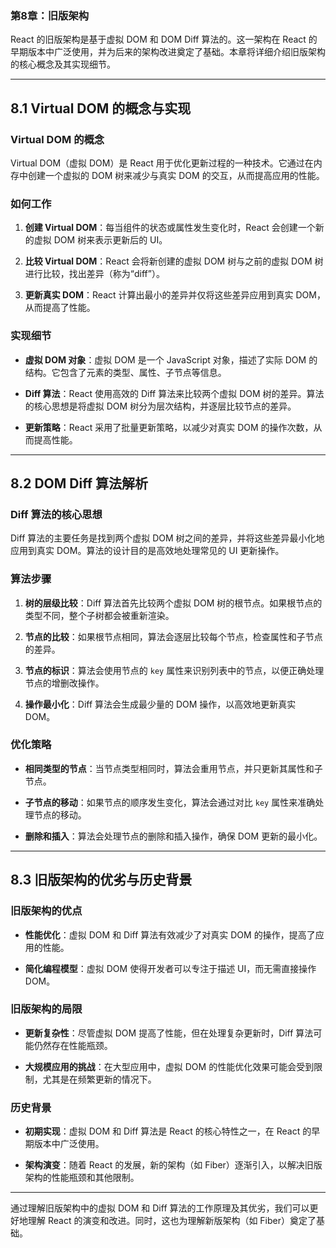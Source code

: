 ### 第8章：旧版架构

React 的旧版架构是基于虚拟 DOM 和 DOM Diff 算法的。这一架构在 React 的早期版本中广泛使用，并为后来的架构改进奠定了基础。本章将详细介绍旧版架构的核心概念及其实现细节。

---

## 8.1 Virtual DOM 的概念与实现

### **Virtual DOM 的概念**

Virtual DOM（虚拟 DOM）是 React 用于优化更新过程的一种技术。它通过在内存中创建一个虚拟的 DOM 树来减少与真实 DOM 的交互，从而提高应用的性能。

### **如何工作**

1. **创建 Virtual DOM**：每当组件的状态或属性发生变化时，React 会创建一个新的虚拟 DOM 树来表示更新后的 UI。
   
2. **比较 Virtual DOM**：React 会将新创建的虚拟 DOM 树与之前的虚拟 DOM 树进行比较，找出差异（称为“diff”）。

3. **更新真实 DOM**：React 计算出最小的差异并仅将这些差异应用到真实 DOM，从而提高了性能。

### **实现细节**

- **虚拟 DOM 对象**：虚拟 DOM 是一个 JavaScript 对象，描述了实际 DOM 的结构。它包含了元素的类型、属性、子节点等信息。

- **Diff 算法**：React 使用高效的 Diff 算法来比较两个虚拟 DOM 树的差异。算法的核心思想是将虚拟 DOM 树分为层次结构，并逐层比较节点的差异。

- **更新策略**：React 采用了批量更新策略，以减少对真实 DOM 的操作次数，从而提高性能。

---

## 8.2 DOM Diff 算法解析

### **Diff 算法的核心思想**

Diff 算法的主要任务是找到两个虚拟 DOM 树之间的差异，并将这些差异最小化地应用到真实 DOM。算法的设计目的是高效地处理常见的 UI 更新操作。

### **算法步骤**

1. **树的层级比较**：Diff 算法首先比较两个虚拟 DOM 树的根节点。如果根节点的类型不同，整个子树都会被重新渲染。

2. **节点的比较**：如果根节点相同，算法会逐层比较每个节点，检查属性和子节点的差异。

3. **节点的标识**：算法会使用节点的 `key` 属性来识别列表中的节点，以便正确处理节点的增删改操作。

4. **操作最小化**：Diff 算法会生成最少量的 DOM 操作，以高效地更新真实 DOM。

### **优化策略**

- **相同类型的节点**：当节点类型相同时，算法会重用节点，并只更新其属性和子节点。

- **子节点的移动**：如果节点的顺序发生变化，算法会通过对比 `key` 属性来准确处理节点的移动。

- **删除和插入**：算法会处理节点的删除和插入操作，确保 DOM 更新的最小化。

---

## 8.3 旧版架构的优劣与历史背景

### **旧版架构的优点**

- **性能优化**：虚拟 DOM 和 Diff 算法有效减少了对真实 DOM 的操作，提高了应用的性能。
  
- **简化编程模型**：虚拟 DOM 使得开发者可以专注于描述 UI，而无需直接操作 DOM。

### **旧版架构的局限**

- **更新复杂性**：尽管虚拟 DOM 提高了性能，但在处理复杂更新时，Diff 算法可能仍然存在性能瓶颈。

- **大规模应用的挑战**：在大型应用中，虚拟 DOM 的性能优化效果可能会受到限制，尤其是在频繁更新的情况下。

### **历史背景**

- **初期实现**：虚拟 DOM 和 Diff 算法是 React 的核心特性之一，在 React 的早期版本中广泛使用。

- **架构演变**：随着 React 的发展，新的架构（如 Fiber）逐渐引入，以解决旧版架构的性能瓶颈和其他限制。

---

通过理解旧版架构中的虚拟 DOM 和 Diff 算法的工作原理及其优劣，我们可以更好地理解 React 的演变和改进。同时，这也为理解新版架构（如 Fiber）奠定了基础。